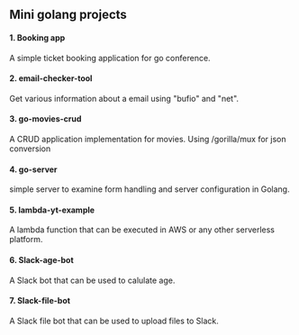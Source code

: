 ## Mini golang projects

#### 1. Booking app
A simple ticket booking application for go conference.
#### 2. email-checker-tool
Get various information about a email using "bufio" and "net".
#### 3. go-movies-crud
A CRUD application implementation for movies. Using /gorilla/mux for json conversion
#### 4. go-server
simple server to examine form handling and server configuration in Golang.
#### 5. lambda-yt-example
A lambda function that can be executed in AWS or any other serverless platform.
#### 6. Slack-age-bot
A Slack bot that can be used to calulate age.
#### 7. Slack-file-bot
A Slack file bot that can be used to upload files to Slack.